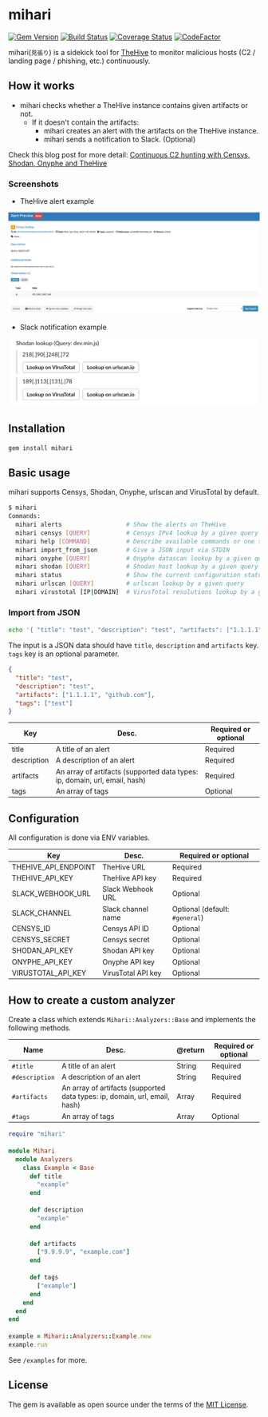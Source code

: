 # mihari

[![Gem Version](https://badge.fury.io/rb/mihari.svg)](https://badge.fury.io/rb/mihari)
[![Build Status](https://travis-ci.org/ninoseki/mihari.svg?branch=master)](https://travis-ci.org/ninoseki/mihari)
[![Coverage Status](https://coveralls.io/repos/github/ninoseki/mihari/badge.svg?branch=master)](https://coveralls.io/github/ninoseki/mihari?branch=master)
[![CodeFactor](https://www.codefactor.io/repository/github/ninoseki/mihari/badge)](https://www.codefactor.io/repository/github/ninoseki/mihari)

mihari(`見張り`) is a sidekick tool for [TheHive](https://github.com/TheHive-Project/TheHive) to monitor malicious hosts (C2 / landing page / phishing, etc.) continuously.

## How it works

- mihari checks whether a TheHive instance contains given artifacts or not.
  - If it doesn't contain the artifacts:
    - mihari creates an alert with the artifacts on the TheHive instance.
    - mihari sends a notification to Slack. (Optional)

Check this blog post for more detail: [Continuous C2 hunting with Censys, Shodan, Onyphe and TheHive](https://hackmd.io/s/SkUaSrqoE)

### Screenshots

- TheHive alert example

![img](./screenshots/alert.png)

- Slack notification example

![img](./screenshots/slack.png)

## Installation

```bash
gem install mihari
```

## Basic usage

mihari supports Censys, Shodan, Onyphe, urlscan and VirusTotal by default.

```bash
$ mihari
Commands:
  mihari alerts                  # Show the alerts on TheHive
  mihari censys [QUERY]          # Censys IPv4 lookup by a given query
  mihari help [COMMAND]          # Describe available commands or one specific command
  mihari import_from_json        # Give a JSON input via STDIN
  mihari onyphe [QUERY]          # Onyphe datascan lookup by a given query
  mihari shodan [QUERY]          # Shodan host lookup by a given query
  mihari status                  # Show the current configuration status
  mihari urlscan [QUERY]         # urlscan lookup by a given query
  mihari virustotal [IP|DOMAIN]  # VirusTotal resolutions lookup by a given ip or domain

```

### Import from JSON

```bash
echo '{ "title": "test", "description": "test", "artifacts": ["1.1.1.1", "github.com", "2.2.2.2"] }' | mihari import_from_json
```

The input is a JSON data should have `title`, `description` and `artifacts` key. `tags` key is an optional parameter.

```json
{
  "title": "test",
  "description": "test",
  "artifacts": ["1.1.1.1", "github.com"],
  "tags": ["test"]
}
```

| Key         | Desc.                                                                      | Required or optional |
|-------------|----------------------------------------------------------------------------|----------------------|
| title       | A title of an alert                                                        | Required             |
| description | A description of an alert                                                  | Required             |
| artifacts   | An array of artifacts (supported data types: ip, domain, url, email, hash) | Required             |
| tags        | An array of tags                                                           | Optional             |

## Configuration

All configuration is done via ENV variables.

| Key                  | Desc.              | Required or optional           |
|----------------------|--------------------|--------------------------------|
| THEHIVE_API_ENDPOINT | TheHive URL        | Required                       |
| THEHIVE_API_KEY      | TheHive API key    | Required                       |
| SLACK_WEBHOOK_URL    | Slack Webhook URL  | Optional                       |
| SLACK_CHANNEL        | Slack channel name | Optional (default: `#general`) |
| CENSYS_ID            | Censys API ID      | Optional                       |
| CENSYS_SECRET        | Censys secret      | Optional                       |
| SHODAN_API_KEY       | Shodan API key     | Optional                       |
| ONYPHE_API_KEY       | Onyphe API key     | Optional                       |
| VIRUSTOTAL_API_KEY   | VirusTotal API key | Optional                       |

## How to create a custom analyzer

Create a class which extends `Mihari::Analyzers::Base` and implements the following methods.

| Name           | Desc.                                                                      | @return       | Required or optional |
|----------------|----------------------------------------------------------------------------|---------------|----------------------|
| `#title`       | A title of an alert                                                        | String        | Required             |
| `#description` | A description of an alert                                                  | String        | Required             |
| `#artifacts`   | An array of artifacts (supported data types: ip, domain, url, email, hash) | Array<String> | Required             |
| `#tags`        | An array of tags                                                           | Array<String> | Optional             |

```ruby
require "mihari"

module Mihari
  module Analyzers
    class Example < Base
      def title
        "example"
      end

      def description
        "example"
      end

      def artifacts
        ["9.9.9.9", "example.com"]
      end

      def tags
        ["example"]
      end
    end
  end
end

example = Mihari::Analyzers::Example.new
example.run
```

See `/examples` for more.

## License

The gem is available as open source under the terms of the [MIT License](https://opensource.org/licenses/MIT).
